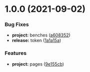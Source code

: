 # 1.0.0 (2021-09-02)


### Bug Fixes

* **project:** benches ([a608352](https://github.com/jmfiaschi/json_value_remove/commit/a6083522ec312af1a607ee39af08611373d76ff6))
* **release:** token ([1a1a15a](https://github.com/jmfiaschi/json_value_remove/commit/1a1a15a22891591da31db2c17d0cc7c4c5129d25))


### Features

* **project:** pages ([9e155cb](https://github.com/jmfiaschi/json_value_remove/commit/9e155cbf08781e0ac3c859e04a34d431dc56ecdf))
